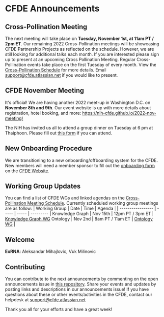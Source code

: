 # CFDE Announcements

## Cross-Pollination Meeting
The next meeting will take place on **Tuesday, November 1st, at 11am PT / 2pm ET**.  Our remaining 2022 Cross-Pollination meetings will be showcasing CFDE Partnership Projects as reflected on the schedule. However, we are still looking for additional talks each month. If you are interested please sign up to present at an upcoming Cross Pollination Meeting. Regular Cross-Pollination events take place on the first Tuesday of every month. View the [Cross-Pollination Schedule](https://docs.google.com/spreadsheets/d/1hQAeOLkivUZZnwZ_KxfGw3neezMaWbrPk9nnFiKfQGA/edit?usp=sharing) for more details. Email [support@cfde.atlassian.net](mailto:support@cfde.atlassian.net) if you would like to present.

## CFDE November Meeting
It's official! We are having another 2022 meet-up in Washington D.C. on **November 8th and 9th**. Our event website is up with more details about registration, hotel booking, and more: https://nih-cfde.github.io/2022-nov-meeting/ 

The NIH has invited us all to attend a group dinner on Tuesday at 6 pm at Thaiphoon. Please fill out [this form](https://forms.gle/eg56LViZkUfBWvXv7) if you can attend.

## New Onboarding Procedure
We are transitioning to a new onboarding/offboarding system for the CFDE. New members will need a member sponsor to fill out the [onboarding form](https://www.nih-cfde.org/onboarding-form/) on the [CFDE Website](https://www.nih-cfde.org/). 

## Working Group Updates
You can find a list of CFDE WGs and linked agendas on the [Cross-Pollination Meeting Schedule](https://docs.google.com/spreadsheets/d/1hQAeOLkivUZZnwZ_KxfGw3neezMaWbrPk9nnFiKfQGA/edit?usp=sharing). Currently scheduled working group meetings are as follow: 
| Working Group | Date | Time | Agenda |
| ----------------- | ----- | ----- | --------- | 
Knowledge Graph | Nov 15th | 12pm PT / 3pm ET | [Knowledge Graph WG](https://docs.google.com/document/d/1WvpkLxWPW0XxZsam6jEJeEUQr2sQ0EWC/edit?usp=sharing&ouid=111367545760360703840&rtpof=true&sd=true)
Ontology | Nov 2nd  | 8am PT / 11am ET | [Ontology WG](https://docs.google.com/document/d/1VoHHBeWfol6XNJa3kzOnOFuTaIrcLYbqKYQcOnj1oh4/edit?usp=sharing) |

## Welcome
**ExRNA**: Aleksandar Mihajlovic, Vuk Milinovic

## Contributing
You can contribute to the next announcements by commenting on the open announcements issue in [this repository](https://github.com/nih-cfde/announcements/issues). Share your events and updates by posting links and descriptions in our announcements issue! If you have questions about these or other events/activities in the CFDE, contact our helpdesk at support@cfde.atlassian.net

Thank you all for your efforts and have a great week!
